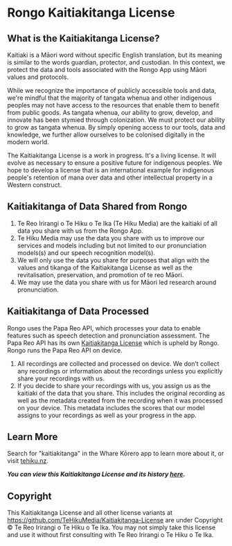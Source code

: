 # Rongo Kaitiakitanga License

## What is the Kaitiakitanga License?

Kaitiaki is a Māori word without specific English translation, but its meaning is similar to the words guardian, protector, and custodian. In this context, we protect the data and tools associated with the Rongo App using Māori values and protocols.

While we recognize the importance of publicly accessible tools and data, we're mindful that the majority of tangata whenua and other indigenous peoples may not have access to the resources that enable them to benefit from public goods. As tangata whenua, our ability to grow, develop, and innovate has been stymied through colonization. We must protect our ability to grow as tangata whenua. By simply opening access to our tools, data and knowledge, we further allow ourselves to be colonised digitally in the modern world.

The Kaitiakitanga License is a work in progress. It's a living license. It will evolve as necessary to ensure a positive future for indigenous peoples. We hope to develop a license that is an international example for indigenous people's retention of mana over data and other intellectual property in a Western construct.

## Kaitiakitanga of Data Shared from Rongo

1. Te Reo Irirangi o Te Hiku o Te Ika (Te Hiku Media) are the kaitiaki of all data you share with us from the Rongo App.
2. Te Hiku Media may use the data you share with us to improve our services and models including but not limited to our pronunciation models(s) and our speech recognition model(s).
3. We will only use the data you share for purposes that align with the values and tikanga of the Kaitiakitanga License as well as the revitalisation, preservation, and promotion of te reo Māori.
4. We may use the data you share with us for Māori led research around pronunciation.

## Kaitiakitanga of Data Processed

Rongo uses the Papa Reo API, which processes your data to enable features such as speech detection and pronunciation assessment. The Papa Reo API has its own [Kaitiakitanga License](https://github.com/TeHikuMedia/Kaitiakitanga-License/blob/tumu/papareo_api.md) which is upheld by Rongo. Rongo runs the Papa Reo API on device.

1. All recordings are collected and processed on device. We don’t collect any recordings or information about the recordings unless you explicitly share your recordings with us.
2. If you decide to share your recordings with us, you assign us as the kaitiaki of the data that you share. This includes the original recording as well as the metadata created from the recording when it was processed on your device. This metadata includes the scores that our model assigns to your recordings as well as your progress in the app.

## Learn More

Search for "kaitiakitanga" in the Whare Kōrero app to learn more about it, or visit [tehiku.nz](https://tehiku.nz/search?q=kaitiakitanga).

**_You can view this Kaitiakitanga License and its history [here](https://github.com/TeHikuMedia/Kaitiakitanga-License/blob/tumu/rongo.md)._**

## Copyright

This Kaitiakitanga License and all other license variants at https://github.com/TeHikuMedia/Kaitiakitanga-License are under Copyright © Te Reo Irirangi o Te Hiku o Te Ika. You may not simply take this license and use it without first consulting with Te Reo Irirangi o Te Hiku o Te Ika.
